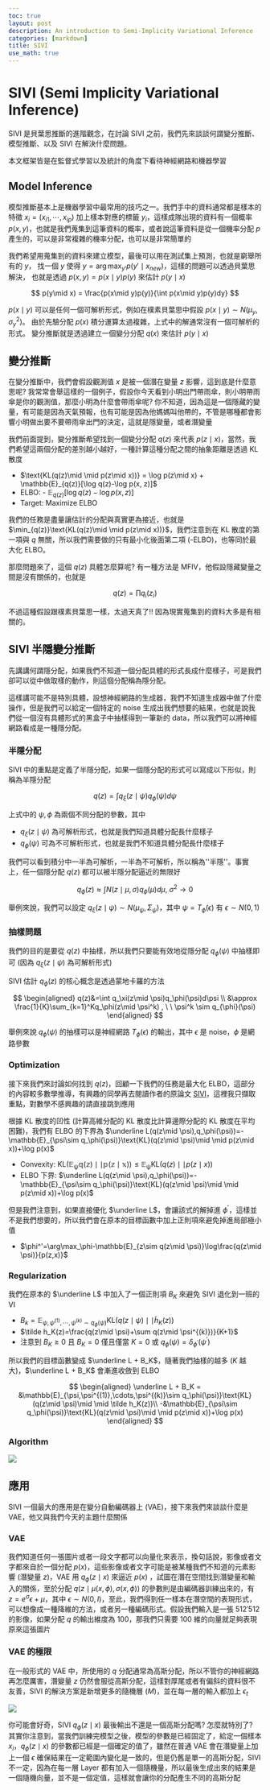 ```yaml
---
toc: true
layout: post
description: An introduction to Semi-Implicity Variational Inference
categories: [markdown]
title: SIVI
use_math: true
---
```


# SIVI (Semi Implicity Variational Inference)

SIVI 是貝葉思推斷的進階觀念，在討論 SIVI 之前，我們先來談談何謂變分推斷、模型推斷、以及 SIVI 在解決什麼問題。

本文框架皆是在監督式學習以及統計的角度下看待神經網路和機器學習

## Model Inference

模型推斷基本上是機器學習中最常用的技巧之一。我們手中的資料通常都是樣本的特徵 $x_i = (x_{i1}, \cdots, x_{ip})$ 加上樣本對應的標籤 $y_i$，這樣成隊出現的資料有一個概率 $p(x,y)$，也就是我們蒐集到這筆資料的概率，或者說這筆資料是從一個機率分配 $p$ 產生的，可以是非常複雜的機率分配，也可以是非常簡單的

我們希望用蒐集到的資料來建立模型，最後可以用在測試集上預測，也就是窮舉所有的 $y$，
找一個 $y$ 使得 $y=\arg\max_{y'} p(y'\mid x_{new})$，這樣的問題可以透過貝葉思解決，
也就是透過 $p(x,y)=p(x\mid y)p(y)$ 來估計 $p(y\mid x)$

$$
p(y\mid x) = \frac{p(x\mid y)p(y)}{\int p(x\mid y)p(y)dy} 
$$

$p(x\mid y)$ 可以是任何一個可解析形式，例如在樸素貝葉思中假設 $p(x\mid y) \sim N(\mu_y,\sigma^2_y)$。
由於先驗分配 $p(x)$ 積分運算太過複雜，上式中的解通常沒有一個可解析的形式。
變分推斷就是透過建立一個變分分配 $q(x)$ 來估計 $p(y\mid x)$

## 變分推斷

在變分推斷中，我們會假設觀測值 $x$ 是被一個潛在變量 $z$ 影響，這到底是什麼意思呢? 我常常會舉這樣的一個例子，假設你今天看到小明出門帶雨傘，則小明帶雨傘是你的觀測值，那麼小明為什麼會帶雨傘呢? 你不知道，因為這是一個隱藏的變量，有可能是因為天氣預報，也有可能是因為他媽媽叫他帶的，不管是哪種都會影響小明做出要不要帶雨傘出門的決定，這就是隱變量，或者潛變量

我們前面提到，變分推斷希望找到一個變分分配 $q(z)$ 來代表 $p(z\mid  x)$，當然，我們希望這兩個分配的差別越小越好，一種計算這種分配之間的抽象距離是透過 KL 散度

- $\text{KL(q(z)\mid \mid p(z\mid x))} = \log p(z\mid x) + \mathbb{E}_{q(z)}[\log q(z)-\log p(x, z)]$
- $\text{ELBO}:$ - $\mathbb{E}_{q(z)}[\log q(z)-\log p(x, z)]$
- $\text{Target}:$ Maximize $\text{ELBO}$

我們的任務是盡量讓估計的分配與真實更為接近，也就是 $\min_{q(z)}\text{KL(q(z)\mid  \mid  p(z\mid x))}$，我們注意到在 KL 散度的第一項與 $q$ 無關，所以我們需要做的只有最小化後面第二項 (-ELBO)，也等同於最大化 $\text{ELBO}$。

那麼問題來了，這個 $q(z)$ 具體怎麼算呢? 有一種方法是 MFIV，他假設隱藏變量之間是沒有關係的，也就是

$$
q(z) = \prod q_i(z_i)
$$

不過這種假設跟樸素貝葉思一樣，太過天真了!! 因為現實蒐集到的資料大多是有相關的。

## SIVI 半隱變分推斷

先講講何謂隱分配，如果我們不知道一個分配具體的形式長成什麼樣子，可是我們卻可以從中做取樣的動作，則這個分配稱為隱分配。

這樣講可能不是特別具體，設想神經網路的生成器，我們不知道生成器中做了什麼操作，但是我們可以給定一個特定的 noise 生成出我們想要的結果，也就是說我們從一個沒有具體形式的黑盒子中抽樣得到一筆新的 data，所以我們可以將神經網路看成是一種隱分配。

### 半隱分配

SIVI 中的重點是定義了半隱分配，如果一個隱分配的形式可以寫成以下形似，則稱為半隱分配

$$
q(z)=\int q_\xi(z\mid  \psi)q_\phi(\psi)d\psi
$$

上式中的 $\psi, \phi$ 為兩個不同分配的參數，其中

- $q_\xi(z\mid \psi)$ 為可解析形式，也就是我們知道具體分配長什麼樣子
- $q_\phi(\psi)$ 可為不可解析形式，也就是我們不知道具體分配長什麼樣子

我們可以看到積分中一半為可解析，一半為不可解析，所以稱為''半隱''。事實上，任一個隱分配 $q(z)$ 都可以被半隱分配逼近的無限好

$$
q_{\phi}(z) \approx \int N(z\mid \mu, \sigma)q_{\phi}(\mu)d\mu, \ \sigma^2 \to 0
$$

舉例來說，我們可以設定 $q_\xi(z\mid  \psi)\sim N(\mu_\psi,\Sigma_\psi)$，其中 $\psi=T_\phi(\epsilon)$ 有 $\epsilon\sim N(0,1)$

### 抽樣問題

我們的目的是要從 $q(z)$ 中抽樣，所以我們只要能有效地從隱分配 $q_{\phi}(\psi)$ 中抽樣即可 (因為 $q_\xi(z\mid \psi)$ 為可解析形式)

SIVI 估計 $q_{\phi}(z)$ 的核心概念是透過蒙地卡羅的方法

$$
\begin{aligned}
q(z)&=\int q_\xi(z\mid \psi)q_\phi(\psi)d\psi \\
&\approx \frac{1}{K}\sum_{k=1}^Kq_\phi(z\mid \psi^k) , \ \ \psi^k \sim q_{\phi}(\psi)
\end{aligned}
$$

舉例來說 $q_{\phi}(\psi)$ 的抽樣可以是神經網路 $T_\phi(\epsilon)$ 的輸出，其中 $\epsilon$ 是 noise，$\phi$ 是網路參數

### Optimization

接下來我們來討論如何找到 $q(z)$，回顧一下我們的任務是最大化 $\text{ELBO}$，這部分的內容較多數學推導，有興趣的同學再去閱讀作者的原論文 [SIVI](https://arxiv.org/pdf/1805.11183.pdf)，這裡我只擷取重點，對數學不感興趣的請直接跳到應用

根據 KL 散度的凹性 (計算高維分配的 KL 散度比計算邊際分配的 KL 散度在平均困難)，我們有 ELBO 的下界為 $\underline L(q(z\mid \psi),q_\phi(\psi))=-\mathbb{E}_{\psi\sim q_\phi(\psi)}\text{KL}(q(z\mid  \psi)\mid  \mid  p(z\mid  x))+\log p(x)$

- Convexity: $\text{KL}(\mathbb{E_\psi q(z)\mid \mid p(z\mid x)}) \leq \mathbb{E_\psi}\text{KL}(q(z)\mid  \mid  p(z\mid x))$
- ELBO 下界: $\underline L(q(z\mid \psi),q_\phi(\psi))=-\mathbb{E}_{\psi\sim q_\phi(\psi)}\text{KL}(q(z\mid \psi)\mid \mid p(z\mid x))+\log p(x)$

但是我們注意到，如果直接優化 $\underline L$，會讓該式的解掉進 $\phi^'$，這樣並不是我們想要的，所以我們會在原本的目標函數中加上正則項來避免掉進局部極小值

- $\phi^'=\arg\max_\phi-\mathbb{E}_{z\sim q(z\mid \psi)}\log\frac{q(z\mid \psi)}{p(z,x)}$

### Regularization

我們在原本的 $\underline L$ 中加入了一個正則項 $B_K$ 來避免 SIVI 退化到一班的 VI

- $B_k=\mathbb{E}_{\psi,\psi^{(1)},\cdots,\psi^{(k)}\sim q_\phi(\psi)}\text{KL}(q(z\mid  \psi)\mid \mid \tilde h_K(z))$
- $\tilde h_K(z)=\frac{q(z\mid \psi)+\sum q(z\mid \psi^{(k)})}{K+1}$
- 注意到 $B_K \geq 0$ 且 $B_K = 0$ 僅且僅當 $K=0$ 或 $q_\phi(\psi)=\delta_{\phi^'}(\psi^')$

所以我們的目標函數變成 $\underline L + B_K$，隨著我們抽樣的越多 ($K$ 越大)，$\underline L + B_K$ 會漸進收斂到 ELBO

$$
\begin{aligned}
\underline L + B_K = &\mathbb{E}_{\psi,\psi^{(1)},\cdots,\psi^{(k)}\sim q_\phi(\psi)}\text{KL}(q(z\mid \psi)\mid  \mid  \tilde h_K(z))\\ -&\mathbb{E}_{\psi\sim q_\phi(\psi)}\text{KL}(q(z\mid \psi)\mid  \mid  p(z\mid x))+\log p(x)
\end{aligned}
$$

### Algorithm

![](https://i.imgur.com/6q3j6o4.jpg)

## 應用

SIVI 一個最大的應用是在變分自動編碼器上 (VAE)，接下來我們來談談什麼是 VAE，他又與我們今天的主題什麼關係

### VAE

我們知道任何一張圖片或者一段文字都可以向量化來表示，換句話說，影像或者文字都來自於一個分配 $p(x)$，這些影像或者文字可能是被某種我們不知道的元素影響 (潛變量 $z$)，VAE 用 $q_{\phi}(z\mid  x)$ 來逼近 $p(x)$ ，試圖在潛在空間找到潛變量和輸入的關係，至於分配 $q(z\mid  \mu(x,\phi),\sigma(x,\phi))$ 的參數則是由編碼器訓練出來的，有 $z=e^\sigma\epsilon+\mu$，其中 $\epsilon\sim N(0,I)$，至此，我們得到任一樣本在潛空間的表現形式，可以想像成一種降維的方法，或者另一種編碼形式。假設我們輸入是一張 $512'512$ 的影像，如果分配 $q$ 的輸出維度為 $100$，那我們只需要 $100$ 維的向量就足夠表現原來這張圖片

### VAE 的極限

在一般形式的 VAE 中，所使用的 $q$ 分配通常為高斯分配，所以不管你的神經網路再怎麼厲害，潛變量 $z$ 仍然會服從高斯分配，這樣對厚尾或者有偏斜的資料很不友善，SIVI 的解決方案是新增更多的隨機層 ($M$)，並在每一層的輸入都加上 $\epsilon_t$

![](https://i.imgur.com/OJ9xYMc.jpg)

你可能會好奇，SIVI $q_{\phi}(z\mid x)$ 最後輸出不還是一個高斯分配嗎? 怎麼就特別了? 其實你注意到，當我們訓練完模型之後，模型的參數是已經固定了，給定一個樣本 $x_i$，$q_{\phi}(z\mid x)$ 的參數都已經是一個確定的值了，雖然在普通 VAE 會在潛變量上加上一個 $\epsilon$ 確保結果在一定範圍內變化是一致的，但是仍舊是單一的高斯分配，SIVI 不一定，因為在每一層 Layer 都有加入一個隨機量，所以最後生成出來的結果是一個隨機向量，並不是一個定值，這樣就會讓你的分配產生不同的高斯分配
